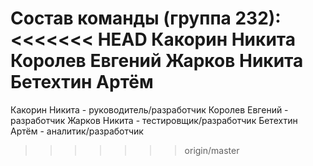 Состав команды (группа 232):
<<<<<<< HEAD
  Какорин Никита
  Королев Евгений
  Жарков Никита
  Бетехтин Артём
=======
Какорин Никита - руководитель/разработчик
Королев Евгений - разработчик
Жарков Никита - тестировщик/разработчик
Бетехтин Артём - аналитик/разработчик
  
>>>>>>> origin/master
